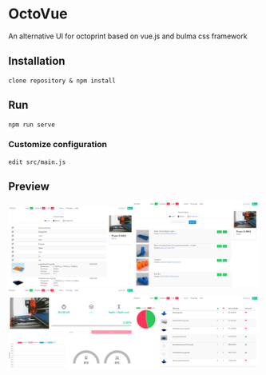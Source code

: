 # OctoVue

An alternative UI for octoprint based on vue.js and bulma css framework

## Installation
```
clone repository & npm install
```

## Run
```
npm run serve
```


### Customize configuration
```
edit src/main.js
```

## Preview

<img src="https://github.com/shodushi/octovue/blob/master/screenshots/screen1.png?raw=true" alt="screenshot" width="250" target="_blank"/><img src="https://github.com/shodushi/octovue/blob/master/screenshots/screen2.png?raw=true" alt="screenshot" width="250" target="_blank"/>
<img src="https://github.com/shodushi/octovue/blob/master/screenshots/screen3.png?raw=true" alt="screenshot" width="250" target="_blank"/><img src="https://github.com/shodushi/octovue/blob/master/screenshots/screen4.png?raw=true" alt="screenshot" width="250" target="_blank"/>
